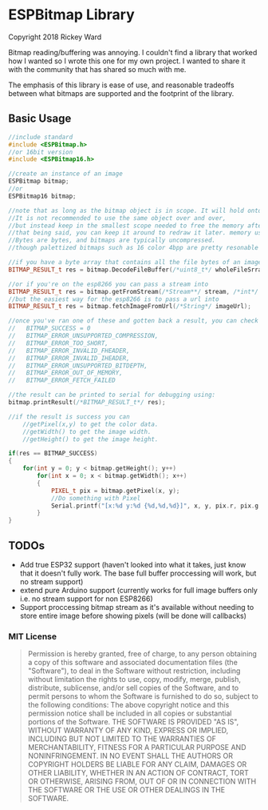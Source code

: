 # ESPBitmap Library
Copyright 2018 Rickey Ward

Bitmap reading/buffering was annoying. I couldn't find a library that worked how I wanted so I wrote this one for my own project. I wanted to share it with the community that has shared so much with me.

The emphasis of this library is ease of use, and reasonable tradeoffs between what bitmaps are supported and the footprint of the library.

## Basic Usage
```cpp
//include standard
#include <ESPBitmap.h>
//or 16bit version
#include <ESPBitmap16.h>

//create an instance of an image
ESPBitmap bitmap;
//or
ESPBitmap16 bitmap;

//note that as long as the bitmap object is in scope. It will hold onto whatever data was loaded.
//It is not recommended to use the same object over and over,
//but instead keep in the smallest scope needed to free the memory afterward.
//that being said, you can keep it around to redraw it later. memory usage is resonable, but still.
//Bytes are bytes, and bitmaps are typically uncompressed.
//though palettized bitmaps such as 16 color 4bpp are pretty resonable on an esp8266.

//if you have a byte array that contains all the file bytes of an image (unsigned char or uint8_t) you can proccess the file data using 
BITMAP_RESULT_t res = bitmap.DecodeFileBuffer(/*uint8_t*/ wholeFileSrray, /*int32_t*/ length);

//or if you're on the esp8266 you can pass a stream into
BITMAP_RESULT_t res = bitmap.getFromStream(/*Stream**/ stream, /*int*/ len, /*int*/ timeoutMs);
//but the easiest way for the esp8266 is to pass a url into 
BITMAP_RESULT_t res = bitmap.fetchImageFromUrl(/*String*/ imageUrl);

//once you've ran one of these and gotten back a result, you can check the resut for a success. Which will be one of the constants:
//   BITMAP_SUCCESS = 0
//   BITMAP_ERROR_UNSUPPORTED_COMPRESSION,
//   BITMAP_ERROR_TOO_SHORT,
//   BITMAP_ERROR_INVALID_FHEADER,
//   BITMAP_ERROR_INVALID_IHEADER,
//   BITMAP_ERROR_UNSUPPORTED_BITDEPTH,
//   BITMAP_ERROR_OUT_OF_MEMORY,
//   BITMAP_ERROR_FETCH_FAILED

//the result can be printed to serial for debugging using:
bitmap.printResult(/*BITMAP_RESULT_t*/ res);

//if the result is success you can
    //getPixel(x,y) to get the color data.
    //getWidth() to get the image width.
    //getHeight() to get the image height.

if(res == BITMAP_SUCCESS)
{
    for(int y = 0; y < bitmap.getHeight(); y++)
        for(int x = 0; x < bitmap.getWidth(); x++)
        {
            PIXEL_t pix = bitmap.getPixel(x, y);
            //Do something with Pixel
            Serial.printf("[x:%d y:%d {%d,%d,%d}]", x, y, pix.r, pix.g, pix.b);
        }
}

```

## TODOs
* Add true ESP32 support (haven't looked into what it takes, just know that it doesn't fully work. The base full buffer proccessing will work, but no stream support)
* extend pure Arduino support (currently works for full image buffers only i.e. no stream support for non ESP8266)
* Support proccessing bitmap stream as it's available without needing to store entire image before showing pixels (will be done will callbacks)

### MIT License
>Permission is hereby granted, free of charge, to any person
obtaining a copy of this software and associated documentation files (the
"Software"), to deal in the Software without restriction, including without
limitation the rights to use, copy, modify, merge, publish, distribute,
sublicense, and/or sell copies of the Software, and to permit persons to whom
the Software is furnished to do so, subject to the following conditions: The
above copyright notice and this permission notice shall be included in all
copies or substantial portions of the Software. THE SOFTWARE IS PROVIDED "AS
IS", WITHOUT WARRANTY OF ANY KIND, EXPRESS OR IMPLIED, INCLUDING BUT NOT LIMITED
TO THE WARRANTIES OF MERCHANTABILITY, FITNESS FOR A PARTICULAR PURPOSE AND
NONINFRINGEMENT. IN NO EVENT SHALL THE AUTHORS OR COPYRIGHT HOLDERS BE LIABLE
FOR ANY CLAIM, DAMAGES OR OTHER LIABILITY, WHETHER IN AN ACTION OF CONTRACT,
TORT OR OTHERWISE, ARISING FROM, OUT OF OR IN CONNECTION WITH THE SOFTWARE OR
THE USE OR OTHER DEALINGS IN THE SOFTWARE.
